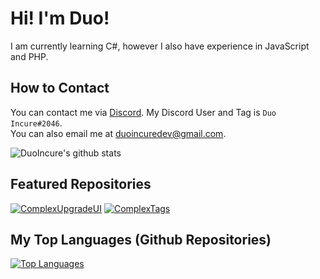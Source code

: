 # Hi! I'm Duo!

I am currently learning C#, however I also have experience in JavaScript and PHP.

## How to Contact
You can contact me via [Discord](https://discord.com/ "Your Place to Talk and Hang Out"). My Discord User and Tag is `Duo Incure#2046`.  
You can also email me at <duoincuredev@gmail.com>.

![DuoIncure's github stats](https://github-readme-stats.vercel.app/api?username=DuoIncure&count_private=true&show_icons=true&theme=dark)

## Featured Repositories
[![ComplexUpgradeUI](https://github-readme-stats.vercel.app/api/pin/?username=DuoIncure&repo=ComplexUpgradeUI)](https://github.com/DuoIncure/ComplexUpgradeUI) [![ComplexTags](https://github-readme-stats.vercel.app/api/pin/?username=DuoIncure&repo=ComplexTags)](https://github.com/DuoIncure/ComplexTags)

## My Top Languages (Github Repositories)
[![Top Languages](https://github-readme-stats.vercel.app/api/top-langs/?username=DuoIncure&layout=compact)](https://github.com/DuoIncure)
